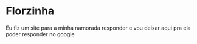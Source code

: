 # Florzinha
Eu fiz um site para a minha namorada responder e vou deixar aqui pra ela poder responder no google
